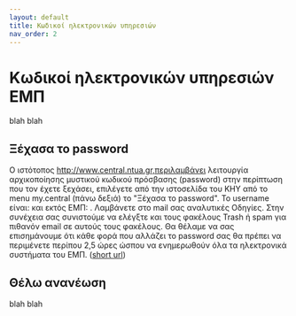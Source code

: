 ```yaml
---
layout: default
title: Κωδικοί ηλεκτρονικών υπηρεσιών
nav_order: 2
---
```


# Κωδικοί ηλεκτρονικών υπηρεσιών ΕΜΠ

blah blah

## Ξέχασα το password

O ιστότοπος http://www.central.ntua.gr,περιλαμβάνει λειτουργία αρχικοποίησης μυστικού κωδικού πρόσβασης (password) στην περίπτωση που τον έχετε ξεχάσει, επιλέγετε από την ιστοσελίδα του ΚΗΥ από το menu my.central (πάνω δεξιά) το "Ξέχασα το password".
Το username είναι: και εκτός ΕΜΠ: . Λαμβάνετε στο mail σας αναλυτικές Οδηγίες.
Στην συνέχεια σας συνιστούμε να ελέγξτε και τους φακέλους Trash ή spam για πιθανόν email σε αυτούς τους φακέλους.
Θα θέλαμε να σας επισημάνουμε ότι κάθε φορά που αλλάζει το password σας θα πρέπει να περιμένετε περίπου 2,5 ώρες ώσπου να ενημερωθούν όλα τα ηλεκτρονικά συστήματα του ΕΜΠ. ([short url](https://bit.ly/31P1LpW))

## Θέλω ανανέωση

blah blah
